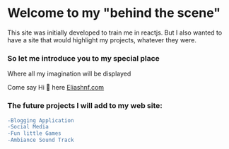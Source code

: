 # Welcome to my "behind the scene" 

This site was initially developed to train me in reactjs. But I also wanted to have a site that would highlight my projects, whatever they were. 

### So let me introduce you to my special place
Where all my imagination will be displayed 
    
  Come say Hi :wave: here [Eliashnf.com](https://eliashnf.com)

### The future projects I will add to my web site:
  ```diff
  -Blogging Application 
  -Social Media 
  -Fun little Games 
  -Ambiance Sound Track 
